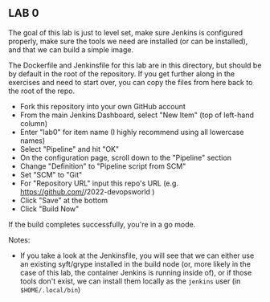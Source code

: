 ## LAB 0

The goal of this lab is just to level set, make sure Jenkins is configured properly, make sure the tools we need are installed (or can be installed), and that we can build a simple image.

The Dockerfile and Jenkinsfile for this lab are in this directory, but should be by default in the root of the repository.  If you get further along in the exercises and need to start over, you can copy the files from here back to the root of the repo.

* Fork this repository into your own GitHub account
* From the main Jenkins Dashboard, select "New Item" (top of left-hand column)
* Enter "lab0" for item name (I highly recommend using all lowercase names)
* Select "Pipeline" and hit "OK"
* On the configuration page, scroll down to the "Pipeline" section
* Change "Definition" to "Pipeline script from SCM"
* Set "SCM" to "Git"
* For "Repository URL" input this repo's URL (e.g. https://github.com/<YOUR GIT USER>/2022-devopsworld )
* Click "Save" at the bottom 
* Click "Build Now"

If the build completes successfully, you're in a go mode.

Notes:

* If you take a look at the Jenkinsfile, you will see that we can either use an existing syft/grype installed in the build node (or, more likely in the case of this lab, the container Jenkins is running inside of), or if those tools don't exist, we can install them locally as the `jenkins` user (in `$HOME/.local/bin`)

